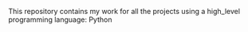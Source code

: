 This repository contains my work for all the projects using a high_level programming language: Python

